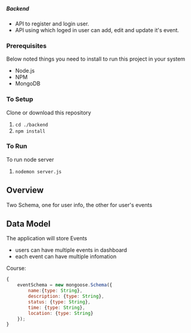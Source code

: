 ##### Backend
- API to register and login user.
- API using which loged in user can add, edit and update it's event.


### Prerequisites
Below noted things you need to install to run this project in your system

- Node.js
- NPM
- MongoDB

### To Setup
Clone or download this repository

1. `cd ./backend`
2. `npm install`

### To Run
To run node server
1. `nodemon server.js`


## Overview
Two Schema, one for user info, the other for user's events

## Data Model

The application will store Events

* users can have multiple events in dashboard
* each event can have multiple infomation



Course:

```javascript
{
    eventSchema = new mongoose.Schema({
        name:{type: String},
        description: {type: String},
        status: {type: String},
        time: {type: String},
        location: {type: String}
    });
}
```

